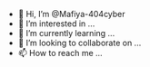 - 👋 Hi, I’m @Mafiya-404cyber
- 👀 I’m interested in ...
- 🌱 I’m currently learning ...
- 💞️ I’m looking to collaborate on ...
- 📫 How to reach me ...

<!---
Mafiya-404cyber/Mafiya-404cyber is a ✨ special ✨ repository because its `README.md` (this file) appears on your GitHub profile.
You can click the Preview link to take a look at your changes.
--->
